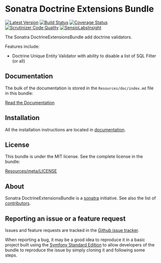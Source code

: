 Sonatra Doctrine Extensions Bundle
==================================

[![Latest Version](https://img.shields.io/packagist/v/sonatra/doctrine-extensions-bundle.svg)](https://packagist.org/packages/sonatra/doctrine-extensions-bundle)
[![Build Status](https://travis-ci.org/sonatra/SonatraDoctrineExtensionsBundle.svg)](https://travis-ci.org/sonatra/SonatraDoctrineExtensionsBundle)
[![Coverage Status](https://img.shields.io/coveralls/sonatra/SonatraDoctrineExtensionsBundle.svg)](https://coveralls.io/r/sonatra/SonatraDoctrineExtensionsBundle)
[![Scrutinizer Code Quality](https://scrutinizer-ci.com/g/sonatra/SonatraDoctrineExtensionsBundle/badges/quality-score.png)](https://scrutinizer-ci.com/g/sonatra/SonatraDoctrineExtensionsBundle)
[![SensioLabsInsight](https://insight.sensiolabs.com/projects/6cca52a0-52a4-4ebe-80e2-c3fda66e119c/mini.png)](https://insight.sensiolabs.com/projects/6cca52a0-52a4-4ebe-80e2-c3fda66e119c)

The Sonatra DoctrineExtensionsBundle add doctrine validators.

Features include:

- Doctrine Unique Entity Validator with ability to disable a list of SQL Filter (or all)

Documentation
-------------

The bulk of the documentation is stored in the `Resources/doc/index.md`
file in this bundle:

[Read the Documentation](Resources/doc/index.md)

Installation
------------

All the installation instructions are located in [documentation](Resources/doc/index.md).

License
-------

This bundle is under the MIT license. See the complete license in the bundle:

[Resources/meta/LICENSE](Resources/meta/LICENSE)

About
-----

Sonatra DoctrineExtensionsBundle is a [sonatra](https://github.com/sonatra) initiative.
See also the list of [contributors](https://github.com/sonatra/SonatraDoctrineExtensionsBundle/contributors).

Reporting an issue or a feature request
---------------------------------------

Issues and feature requests are tracked in the [Github issue tracker](https://github.com/sonatra/SonatraDoctrineExtensionsBundle/issues).

When reporting a bug, it may be a good idea to reproduce it in a basic project
built using the [Symfony Standard Edition](https://github.com/symfony/symfony-standard)
to allow developers of the bundle to reproduce the issue by simply cloning it
and following some steps.
